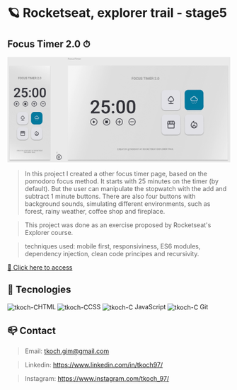 # 🪐 Rocketseat, explorer trail - stage5
## Focus Timer 2.0 ⏱


![preview](/github/preview.png)


> In this project I created a other focus timer page, based on the pomodoro focus method. It starts with 25 minutes on the timer (by default). But the user can manipulate the stopwatch with the add and subtract 1 minute buttons. There are also four buttons with background sounds, simulating different environments, such as forest, rainy weather, coffee shop and fireplace.

> This project was done as an exercise proposed by Rocketseat's Explorer course.

> techniques used: mobile first, responsiviness, ES6 modules, dependency injection, clean code principes and recursivity.

[🔗 Click here to access](https://tkoch97.github.io/focus-timer-2.0/)

## 🔧 Tecnologies

<img align="center" alt="tkoch-C" height="30" width="40" src="https://cdn.jsdelivr.net/gh/devicons/devicon/icons/html5/html5-original.svg" />HTML <img align="center" alt="tkoch-C" height="30" width="40" src="https://cdn.jsdelivr.net/gh/devicons/devicon/icons/css3/css3-original.svg" />CSS <img align="center" alt="tkoch-C" height="30" width="40" src="https://cdn.jsdelivr.net/gh/devicons/devicon/icons/javascript/javascript-original.svg" /> JavaScript <img align="center" alt="tkoch-C" height="30" width="40" src="https://cdn.jsdelivr.net/gh/devicons/devicon/icons/git/git-original.svg" /> Git



## 📪 Contact


>Email: tkoch.gim@gmail.com

>Linkedin: https://www.linkedin.com/in/tkoch97/

>Instagram: https://www.instagram.com/tkoch_97/